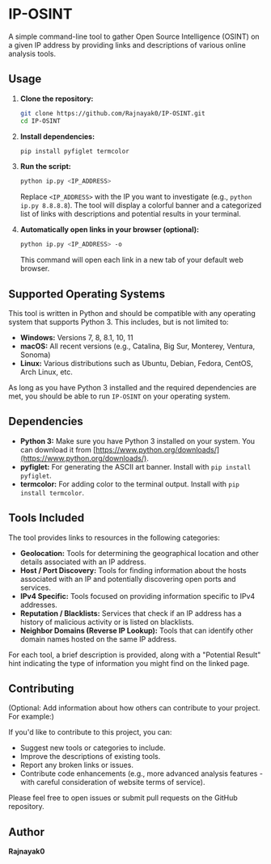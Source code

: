 # IP-OSINT

A simple command-line tool to gather Open Source Intelligence (OSINT) on a given IP address by providing links and descriptions of various online analysis tools.

## Usage

1.  **Clone the repository:**
    ```bash
    git clone https://github.com/Rajnayak0/IP-OSINT.git
    cd IP-OSINT
    ```
2.  **Install dependencies:**
    ```bash
    pip install pyfiglet termcolor
    ```
3.  **Run the script:**
    ```bash
    python ip.py <IP_ADDRESS>
    ```
    Replace `<IP_ADDRESS>` with the IP you want to investigate (e.g., `python ip.py 8.8.8.8`). The tool will display a colorful banner and a categorized list of links with descriptions and potential results in your terminal.

4.  **Automatically open links in your browser (optional):**
    ```bash
    python ip.py <IP_ADDRESS> -o
    ```
    This command will open each link in a new tab of your default web browser.

## Supported Operating Systems

This tool is written in Python and should be compatible with any operating system that supports Python 3. This includes, but is not limited to:

* **Windows:** Versions 7, 8, 8.1, 10, 11
* **macOS:** All recent versions (e.g., Catalina, Big Sur, Monterey, Ventura, Sonoma)
* **Linux:** Various distributions such as Ubuntu, Debian, Fedora, CentOS, Arch Linux, etc.

As long as you have Python 3 installed and the required dependencies are met, you should be able to run `IP-OSINT` on your operating system.

## Dependencies

* **Python 3:** Make sure you have Python 3 installed on your system. You can download it from [https://www.python.org/downloads/](https://www.python.org/downloads/).
* **pyfiglet:** For generating the ASCII art banner. Install with `pip install pyfiglet`.
* **termcolor:** For adding color to the terminal output. Install with `pip install termcolor`.

## Tools Included

The tool provides links to resources in the following categories:

* **Geolocation:** Tools for determining the geographical location and other details associated with an IP address.
* **Host / Port Discovery:** Tools for finding information about the hosts associated with an IP and potentially discovering open ports and services.
* **IPv4 Specific:** Tools focused on providing information specific to IPv4 addresses.
* **Reputation / Blacklists:** Services that check if an IP address has a history of malicious activity or is listed on blacklists.
* **Neighbor Domains (Reverse IP Lookup):** Tools that can identify other domain names hosted on the same IP address.

For each tool, a brief description is provided, along with a "Potential Result" hint indicating the type of information you might find on the linked page.

## Contributing

(Optional: Add information about how others can contribute to your project. For example:)

If you'd like to contribute to this project, you can:

* Suggest new tools or categories to include.
* Improve the descriptions of existing tools.
* Report any broken links or issues.
* Contribute code enhancements (e.g., more advanced analysis features - with careful consideration of website terms of service).

Please feel free to open issues or submit pull requests on the GitHub repository.

## Author

**Rajnayak0**
